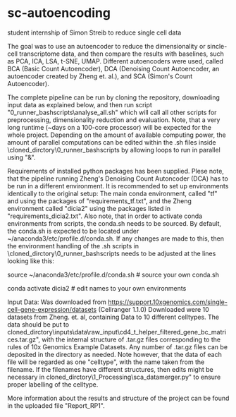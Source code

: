 # sc-autoencoding
student internship of Simon Streib to reduce single cell data

The goal was to use an autoencoder to reduce the dimensionality or sincle-cell transcriptome data, and then compare the results with baselines, such as PCA, ICA, LSA, t-SNE, UMAP. Different autoencoders were used, called BCA (Basic Count Autoencoder), DCA (Denoising Count Autoencoder, an autoencoder created by Zheng et. al.), and SCA (Simon's Count Autoencoder). 

The complete pipeline can be run by cloning the repository, downloading input data as explained below, and then run script "0_runner_bashscripts\analyse_all.sh" which will call all other scripts for preprocessing, dimensionality reduction and evaluation. Note, that a very long runtime (~days on a 100-core processor) will be expected for the whole project. Depending on the amount of available computing power, the amount of parallel computations can be edited within the .sh files inside \cloned_dirctory\0_runner_bashscripts by allowing loops to run in parallel using "&". 

Requirements of installed python packages has been supplied. Plese note, that the pipeline running Zheng's Denoising Count Autoncoder (DCA) has to be run in a different environment. It is recommended to set up environments identically to the original setup: The main conda environment, called "tf" and using the packages of "requirements_tf.txt", and the Zheng environment called "dicia2" using the packages listed in "requirements_dicia2.txt". Also note, that in order to activate conda environments from scripts, the conda.sh needs to be sourced. By default, the conda.sh is expected to be located under ~/anaconda3/etc/profile.d/conda.sh.
If any changes are made to this, then the environment handling of the .sh scripts in \cloned_dirctory\0_runner_bashscripts needs to be adjusted at the lines looking like this:

source ~/anaconda3/etc/profile.d/conda.sh   # source your own conda.sh 

conda activate dicia2                       # edit names to your own environments


Input Data:
Was downloaded from https://support.10xgenomics.com/single-cell-gene-expression/datasets (Cellranger 1.1.0)
Downloaded were 10 datasets from Zheng. et. al, containing Data to 10 different celltypes. The data should be put to cloned_dirctory\inputs\data\raw_input\cd4_t_helper_filtered_gene_bc_matrices.tar.gz", with the internal structure of .tar.gz files corresponding to the rules of 10x Genomics Example Datasets. Any number of .tar.gz files can be deposited in the directory as needed. Note however, that the data of each file will be regarded as one "celltype", with the name taken from the filename. If the filenames have different structures, then edits might be necessary in cloned_dirctory\1_Processing\sca_datamerger.py" to ensure proper labelling of the celltype.

More information about the results and structure of the project can be found in the uploaded file "Report_RP1".
